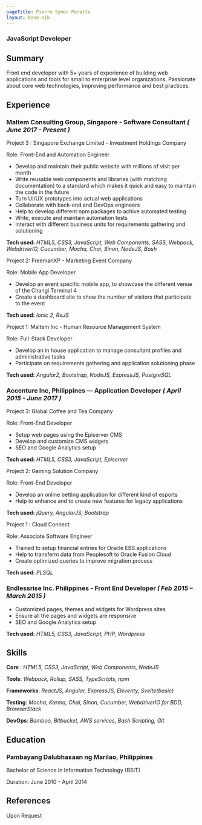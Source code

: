 ```yaml
---
pageTitle: Pierre Symon Peralta
layout: base.njk
---
```


### JavaScript Developer

## Summary
Front end developer with 5+ years of experience of building web applications and tools for small to enterprise level organizations.
Passionate about core web technologies, improving performance and best practices.


## Experience

### Maltem Consulting Group, Singapore - Software Consultant  *( June 2017 - Present )*
Project 3 : Singapore Exchange Limited - Investment Holdings Company

Role: Front-End and Automation Engineer
- Develop and maintain their public website with millions of visit per month
- Write reusable web components and libraries (with matching documentation)
to a standard which makes it quick and easy to maintain the code in the
future
- Turn UI/UX prototypes into actual web applications
- Collaborate with back-end and DevOps engineers
- Help to develop different npm packages to achive automated testing
- Write, execute and maintain automation tests
- Interact with different business units for requirements gathering and solutioning

**Tech used:**
*HTML5, CSS3, JavaScript, Web Components, SASS, Webpack, WebdriverIO, Cucumber, Mocha, Chai, Sinon, NodeJS, Bash*

Project 2: FreemanXP - Marketing Event Company

Role: Mobile App Developer
- Develop an event specific mobile app, to showcase the different venue of the Changi Terminal 4
- Create a dashboard site to show the number of visitors that participate to the event

**Tech used:** 
*Ionic 2, RxJS*

Project 1: Maltem Inc - Human Resource Management System

Role: Full-Stack Developer
- Develop an in house application to manage consultant profiles and administrative tasks
- Participate on requirements gathering and application solutioning phase

**Tech used:** 
*Angular2, Bootstrap, NodeJS, ExpressJS, PostgreSQL*

### Accenture Inc, Philippines — Application Developer  *( April 2015 - June 2017 )*
Project 3: Global Coffee and Tea Company

Role: Front-End Developer
- Setup web pages using the Episerver CMS
- Develop and customize CMS widgets
- SEO and Google Analytics setup

**Tech used:** 
*HTML5, CSS3, JavaScript, Episerver*

Project 2: Gaming Solution Company

Role: Front-End Developer
- Develop an online betting application for different kind of esports
- Help to enhance and to create new features for legacy applications

**Tech used:** 
*jQuery, AngularJS, Bootstrap*

Project 1 : Cloud Connect

Role: Associate Software Engineer
- Trained to setup financial entries for Oracle EBS applications
- Help to transferm data from Peoplesoft to Oracle Fusion Cloud
- Create optimized queries to improve migration process

**Tech used:** 
*PLSQL*


### Endlessrise Inc. Philippines - Front End Developer  *( Feb 2015 – March 2015 )*
- Customized pages, themes and widgets for Wordpress sites
- Ensure all the pages and widgets are responsive
- SEO and Google Analytics setup

**Tech used:** 
*HTML5, CSS3, JavaScript, PHP, Wordpress*


## Skills

**Core** : *HTML5, CSS3, JavaScript, Web Components, NodeJS*

**Tools**: *Webpack, Rollup, SASS, TypeScripts, npm*

**Frameworks**: *ReactJS, Angular, ExpressJS, Eleventy, Svelte(basic)*

**Testing**: *Mocha, Karma, Chai, Sinon, Cucumber, WebdriverIO for BDD, BrowserStack*

**DevOps**: *Bamboo, Bitbucket, AWS services, Bash Scripting, Git*


## Education

### Pambayang Dalubhasaan ng Marilao, Philippines
Bachelor of Science in Information Technology (BSIT)

Duration: June 2010 - April 2014

## References

Upon Request





